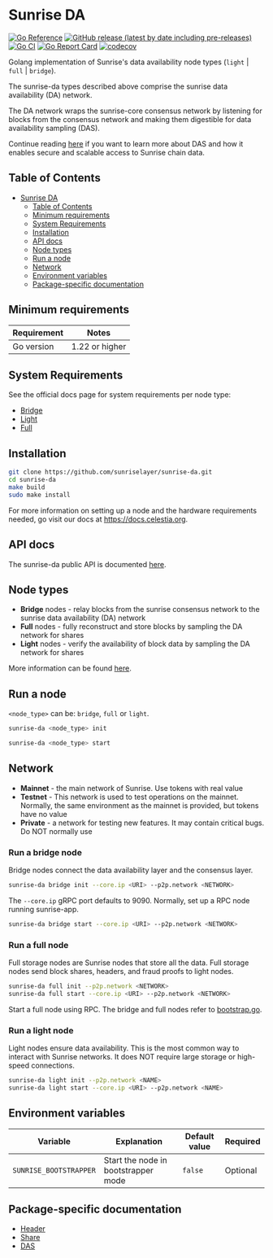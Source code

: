 # Sunrise DA

[![Go Reference](https://pkg.go.dev/badge/github.com/sunriselayer/sunrise-da.svg)](https://pkg.go.dev/github.com/sunriselayer/sunrise-da)
[![GitHub release (latest by date including pre-releases)](https://img.shields.io/github/v/release/celestiaorg/celestia-node)](https://github.com/sunriselayer/sunrise-da/releases/latest)
[![Go CI](https://github.com/sunriselayer/sunrise-da/actions/workflows/go-ci.yml/badge.svg)](https://github.com/sunriselayer/sunrise-da/actions/workflows/go-ci.yml)
[![Go Report Card](https://goreportcard.com/badge/github.com/sunriselayer/sunrise-da)](https://goreportcard.com/report/github.com/sunriselayer/sunrise-da)
[![codecov](https://codecov.io/gh/celestiaorg/celestia-node/branch/main/graph/badge.svg?token=CWGA4RLDS9)](https://codecov.io/gh/celestiaorg/celestia-node)

Golang implementation of Sunrise's data availability node types (`light` | `full` | `bridge`).

The sunrise-da types described above comprise the sunrise data availability (DA) network.

The DA network wraps the sunrise-core consensus network by listening for blocks from the consensus network and making them digestible for data availability sampling (DAS).

Continue reading [here](https://blog.celestia.org/celestia-mvp-release-data-availability-sampling-light-clients) if you want to learn more about DAS and how it enables secure and scalable access to Sunrise chain data.

## Table of Contents

- [Sunrise DA](#sunrise-da)
  - [Table of Contents](#table-of-contents)
  - [Minimum requirements](#minimum-requirements)
  - [System Requirements](#system-requirements)
  - [Installation](#installation)
  - [API docs](#api-docs)
  - [Node types](#node-types)
  - [Run a node](#run-a-node)
  - [Network](#network)
  - [Environment variables](#environment-variables)
  - [Package-specific documentation](#package-specific-documentation)
  <!-- - [Code of Conduct](#code-of-conduct) -->

## Minimum requirements

| Requirement | Notes          |
| ----------- | -------------- |
| Go version  | 1.22 or higher |

## System Requirements

See the official docs page for system requirements per node type:

- [Bridge](https://docs.celestia.org/nodes/bridge-node#hardware-requirements)
- [Light](https://docs.celestia.org/nodes/light-node#hardware-requirements)
- [Full](https://docs.celestia.org/nodes/full-storage-node#hardware-requirements)

## Installation

```sh
git clone https://github.com/sunriselayer/sunrise-da.git
cd sunrise-da
make build
sudo make install
```

For more information on setting up a node and the hardware requirements needed, go visit our docs at <https://docs.celestia.org>.

## API docs

The sunrise-da public API is documented [here](https://node-rpc-docs.celestia.org/).

## Node types

- **Bridge** nodes - relay blocks from the sunrise consensus network to the sunrise data availability (DA) network
- **Full** nodes - fully reconstruct and store blocks by sampling the DA network for shares
- **Light** nodes - verify the availability of block data by sampling the DA network for shares

More information can be found [here](https://github.com/sunriselayer/sunrise-da/blob/main/docs/adr/adr-003-march2022-testnet.md#legend).

## Run a node

`<node_type>` can be: `bridge`, `full` or `light`.

```sh
sunrise-da <node_type> init
```

```sh
sunrise-da <node_type> start
```

## Network

- **Mainnet** - the main network of Sunrise. Use tokens with real value
- **Testnet** - This network is used to test operations on the mainnet. Normally, the same environment as the mainnet is provided, but tokens have no value
- **Private** - a network for testing new features. It may contain critical bugs. Do NOT normally use

### Run a bridge node

Bridge nodes connect the data availability layer and the consensus layer.

```sh
sunrise-da bridge init --core.ip <URI> --p2p.network <NETWORK>
```

The `--core.ip` gRPC port defaults to 9090. Normally, set up a RPC node running sunrise-app.

```sh
sunrise-da bridge start --core.ip <URI> --p2p.network <NETWORK>
```

### Run a full node

Full storage nodes are Sunrise nodes that store all the data. Full storage nodes send block shares, headers, and fraud proofs to light nodes.

```sh
sunrise-da full init --p2p.network <NETWORK>
sunrise-da full start --core.ip <URI> --p2p.network <NETWORK>
```

Start a full node using RPC. The bridge and full nodes refer to [bootstrap.go](./nodebuilder/p2p/bootstrap.go).

### Run a light node

Light nodes ensure data availability. This is the most common way to interact with Sunrise networks. It does NOT require large storage or high-speed connections.

```sh
sunrise-da light init --p2p.network <NAME>
sunrise-da light start --core.ip <URI> --p2p.network <NAME>
```

## Environment variables

| Variable               | Explanation                         | Default value | Required |
| ---------------------- | ----------------------------------- | ------------- | -------- |
| `SUNRISE_BOOTSTRAPPER` | Start the node in bootstrapper mode | `false`       | Optional |

## Package-specific documentation

- [Header](./header/doc.go)
- [Share](./share/doc.go)
- [DAS](./das/doc.go)
<!-- 
## Code of Conduct

See our Code of Conduct [here](https://docs.celestia.org/community/coc).
-->
